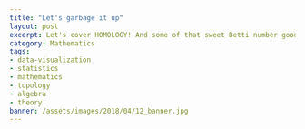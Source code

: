 ```yaml
---
title: "Let's garbage it up"
layout: post
excerpt: Let's cover HOMOLOGY! And some of that sweet Betti number goodness.
category: Mathematics
tags:
- data-visualization
- statistics
- mathematics
- topology
- algebra
- theory
banner: /assets/images/2018/04/12_banner.jpg
---
```


<script src = "https://d3js.org/d3.v4.min.js"></script>
<svg id="graph_svg" width="1000" height = "500"></svg>

<script>
    var svg = d3.select("svg#graph_svg"),
        margin = 200,
        width = svg.attr("width") - margin,
        height = svg.attr("height") - margin,
        n = 3, // number of layers
        m = 200, // number of samples per layer
        k = 10, // number of bumps per layer
        offset = 'stackOffsetWiggle',
        order = 'stackOrderNone';

	stack = d3.stack()
        .keys(d3.range(n))
        .offset(d3[offset])
        .order(d3[order])

    // Inspired by Lee Byron’s test data generator.
    function bump(a, n) {
        const x = 1 / (0.1 + Math.random());
        const y = 2 * Math.random() - 0.5;
        const z = 10 / (0.1 + Math.random());
        for (let i = 0; i < n; ++i) {
            const w = (i / n - y) * z;
            a[i] += x * Math.exp(-w * w);
        }
    }
    function bumps(n, m) {
        const a = [];
        for (let i = 0; i < n; ++i) a[i] = 0;
        for (let i = 0; i < m; ++i) bump(a, n);
        return a;
    }
    const x = d3.scaleLinear()
        .domain([0, m - 1])
        .range([0, width]);

    const y = d3.scaleLinear()
        .range([height, 0]);

    const z = d3.interpolateCool;

    const area = d3.area()
        .x((d, i) => x(i))
        .y0(d => y(d[0]))
        .y1(d => y(d[1]));

    function randomize() {
        const layers = stack(d3.transpose(Array.from({length: n}, () => bumps(m, k))));
        y.domain([
            d3.min(layers, l => d3.min(l, d => d[0])),
            d3.max(layers, l => d3.max(l, d => d[1]))
        ]);
        return layers;
    }

    const path = svg.selectAll("path")
        .data(randomize)
        .enter().append("path")
        .attr("d", area)
        .attr("fill", () => z(Math.random()));

    const interval = d3.interval(() => {
        path.data(randomize)
            .transition()
            .duration(1500)
            .attr("d", area);
    }, 2500);
</script>
